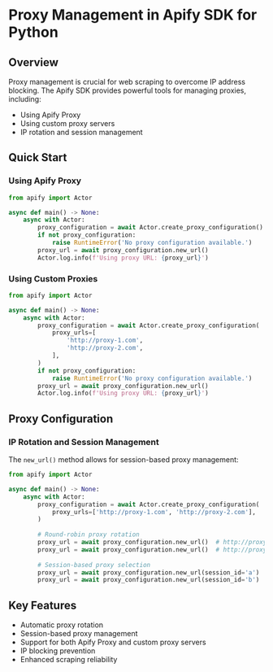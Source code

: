 # Proxy Management in Apify SDK for Python

## Overview

Proxy management is crucial for web scraping to overcome IP address blocking. The Apify SDK provides powerful tools for managing proxies, including:

- Using Apify Proxy
- Using custom proxy servers
- IP rotation and session management

## Quick Start

### Using Apify Proxy

```python
from apify import Actor

async def main() -> None:
    async with Actor:
        proxy_configuration = await Actor.create_proxy_configuration()
        if not proxy_configuration:
            raise RuntimeError('No proxy configuration available.')
        proxy_url = await proxy_configuration.new_url()
        Actor.log.info(f'Using proxy URL: {proxy_url}')
```

### Using Custom Proxies

```python
from apify import Actor

async def main() -> None:
    async with Actor:
        proxy_configuration = await Actor.create_proxy_configuration(
            proxy_urls=[
                'http://proxy-1.com',
                'http://proxy-2.com',
            ],
        )
        if not proxy_configuration:
            raise RuntimeError('No proxy configuration available.')
        proxy_url = await proxy_configuration.new_url()
        Actor.log.info(f'Using proxy URL: {proxy_url}')
```

## Proxy Configuration

### IP Rotation and Session Management

The `new_url()` method allows for session-based proxy management:

```python
from apify import Actor

async def main() -> None:
    async with Actor:
        proxy_configuration = await Actor.create_proxy_configuration(
            proxy_urls=['http://proxy-1.com', 'http://proxy-2.com'],
        )
        
        # Round-robin proxy rotation
        proxy_url = await proxy_configuration.new_url()  # http://proxy-1.com
        proxy_url = await proxy_configuration.new_url()  # http://proxy-2.com
        
        # Session-based proxy selection
        proxy_url = await proxy_configuration.new_url(session_id='a')  # consistent proxy for session 'a'
        proxy_url = await proxy_configuration.new_url(session_id='b')  # different proxy for session 'b'
```

## Key Features

- Automatic proxy rotation
- Session-based proxy management
- Support for both Apify Proxy and custom proxy servers
- IP blocking prevention
- Enhanced scraping reliability